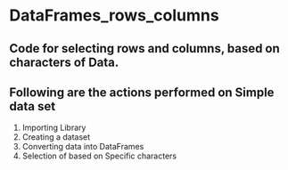 # DataFrames_rows_columns

## Code for selecting rows and columns, based on characters of Data.

## Following are the actions performed on Simple data set

1. Importing Library
2. Creating a dataset
3. Converting data into DataFrames
4. Selection of based on Specific characters
